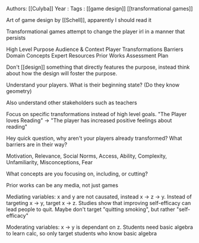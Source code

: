 Authors: [[Culyba]]
Year   :
Tags   : [[game design]] [[transformational games]]

Art of game design by [[Schell]], apparently I should read it

Transformational games attempt to change the player irl in a manner that persists

High Level Purpose
Audience & Context
Player Transformations
Barriers
Domain Concepts
Expert Resources
Prior Works
Assessment Plan

Don't [[design]] something that directly features the purpose, instead think about how the design will foster the purpose.

Understand your players. What is their beginning state? (Do they know geometry)

Also understand other stakeholders such as teachers

Focus on specific transformations instead of high level goals. "The Player loves Reading" -> "The player has increased positive feelings about reading"

Hey quick question, why aren't your players already transformed? What barriers are in their way?

Motivation, Relevance, Social Norms, Access, Ability, Complexity, Unfamiliarity, Misconceptions, Fear

What concepts are you focusing on, including, or cutting?

Prior works can be any media, not just games

Mediating variables: x and y are not causated, instead x -> z -> y. Instead of targeting x -> y, target x -> z. Studies show that improving self-efficacy can lead people to quit. Maybe don't target "quitting smoking", but rather "self-efficacy"

Moderating variables: x -> y is dependant on z. Students need basic algebra to learn calc, so only target students who know basic algebra
